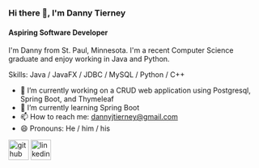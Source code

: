 ### Hi there 👋, I'm Danny Tierney
#### Aspiring Software Developer

I'm Danny from St. Paul, Minnesota. I'm a recent Computer Science graduate and enjoy working in Java and Python.

Skills: Java / JavaFX / JDBC / MySQL / Python / C++

- 🔭 I’m currently working on a CRUD web application using Postgresql, Spring Boot, and Thymeleaf 
- 🌱 I’m currently learning Spring Boot 
- 📫 How to reach me: dannyjtierney@gmail.com 
- 😄 Pronouns: He / him / his 


[<img src='https://cdn.jsdelivr.net/npm/simple-icons@3.0.1/icons/github.svg' alt='github' height='40'>](https://github.com/dtiern5)  [<img src='https://cdn.jsdelivr.net/npm/simple-icons@3.0.1/icons/linkedin.svg' alt='linkedin' height='40'>](https://www.linkedin.com/in/danny-tierney/)  

